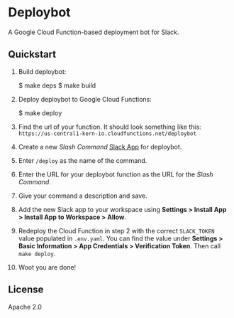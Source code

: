 # Deploybot

A Google Cloud Function-based deployment bot for Slack.

## Quickstart

1. Build deploybot:

    $ make deps
    $ make build

2. Deploy deploybot to Google Cloud Functions:

    $ make deploy

3. Find the url of your function. It should look something like this: `https://us-central1-kern-io.cloudfunctions.net/deploybot`

4. Create a new *Slash Command* [Slack App](https://api.slack.com/apps) for deploybot.

5. Enter `/deploy` as the name of the command.

6. Enter the URL for your deploybot function as the URL for the *Slash Command*.

7. Give your command a description and save.

8. Add the new Slack app to your workspace using **Settings > Install App > Install App to Workspace > Allow**.

9. Redeploy the Cloud Function in step 2 with the correct `SLACK_TOKEN` value populated in `.env.yaml`. You can find the value under **Settings > Basic Information > App Credentials > Verification Token**. Then call `make deploy`.

10. Woot you are done!

## License

Apache 2.0
